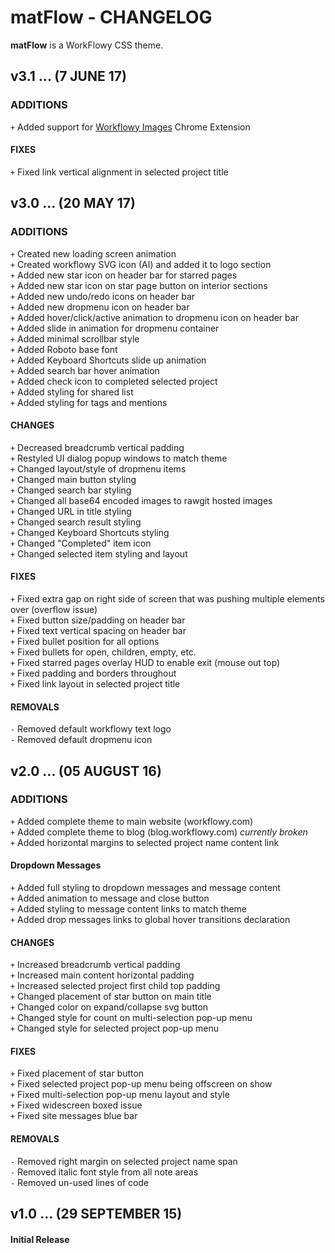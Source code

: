 # matFlow - CHANGELOG
**matFlow** is a WorkFlowy CSS theme.

## v3.1 ... (7 JUNE 17)

### ADDITIONS
`+` Added support for [Workflowy Images](https://chrome.google.com/webstore/detail/workflowy-images/cnecfoeoohjnimhbcojcdfhhdllgleck) Chrome Extension  

#### FIXES
`+` Fixed link vertical alignment in selected project title  

## v3.0 ... (20 MAY 17)

### ADDITIONS
`+` Created new loading screen animation  
`+` Created workflowy SVG icon (AI) and added it to logo section  
`+` Added new star icon on header bar for starred pages  
`+` Added new star icon on star page button on interior sections  
`+` Added new undo/redo icons on header bar    
`+` Added new dropmenu icon on header bar    
`+` Added hover/click/active animation to dropmenu icon on header bar    
`+` Added slide in animation for dropmenu container   
`+` Added minimal scrollbar style  
`+` Added Roboto base font  
`+` Added Keyboard Shortcuts slide up animation  
`+` Added search bar hover animation  
`+` Added check icon to completed selected project   
`+` Added styling for shared list   
`+` Added styling for tags and mentions   

#### CHANGES
`+` Decreased breadcrumb vertical padding   
`+` Restyled UI dialog popup windows to match theme  
`+` Changed layout/style of dropmenu items  
`+` Changed main button styling  
`+` Changed search bar styling  
`+` Changed all base64 encoded images to rawgit hosted images  
`+` Changed URL in title styling  
`+` Changed search result styling  
`+` Changed Keyboard Shortcuts styling  
`+` Changed "Completed" item icon  
`+` Changed selected item styling and layout  

#### FIXES
`+` Fixed extra gap on right side of screen that was pushing multiple elements over (overflow issue)  
`+` Fixed button size/padding on header bar  
`+` Fixed text vertical spacing on header bar  
`+` Fixed bullet position for all options  
`+` Fixed bullets for open, children, empty, etc.  
`+` Fixed starred pages overlay HUD to enable exit (mouse out top)  
`+` Fixed padding and borders throughout  
`+` Fixed link layout in selected project title  

#### REMOVALS
`-` Removed default workflowy text logo  
`-` Removed default dropmenu icon  

## v2.0 ... (05 AUGUST 16)

### ADDITIONS
`+` Added complete theme to main website (workflowy.com)  
`+` Added complete theme to blog (blog.workflowy.com) *currently broken*  
`+` Added horizontal margins to selected project name content link  

#### Dropdown Messages
`+` Added full styling to dropdown messages and message content  
`+` Added animation to message and close button  
`+` Added styling to message content links to match theme  
`+` Added drop messages links to global hover transitions declaration  

#### CHANGES
`+` Increased breadcrumb vertical padding  
`+` Increased main content horizontal padding  
`+` Increased selected project first child top padding  
`+` Changed placement of star button on main title  
`+` Changed color on expand/collapse svg button  
`+` Changed style for count on multi-selection pop-up menu  
`+` Changed style for selected project pop-up menu  

#### FIXES
`+` Fixed placement of star button  
`+` Fixed selected project pop-up menu being offscreen on show  
`+` Fixed multi-selection pop-up menu layout and style  
`+` Fixed widescreen boxed issue  
`+` Fixed site messages blue bar  

#### REMOVALS
`-` Removed right margin on selected project name span  
`-` Removed italic font style from all note areas  
`-` Removed un-used lines of code  

## v1.0 ... (29 SEPTEMBER 15)

#### Initial Release

